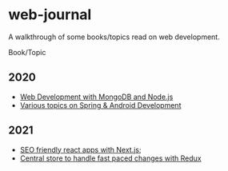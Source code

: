 # web-journal

A walkthrough of some books/topics read on web development.

Book/Topic
  
## 2020

- [Web Development with MongoDB and Node.js](mongodb-nodejs/README.md)
- [Various topics on Spring & Android Development](spring-android/README.md)

## 2021

- [SEO friendly react apps with Next.js](nextjs/README.md);
- [Central store to handle fast paced changes with Redux](redux/README.md)

